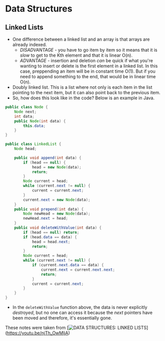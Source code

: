 # Data Structures

## Linked Lists
* One difference between a linked list and an array is that arrays are already indexed.
    * *DISADVANTAGE* - you have to go item by item so it means that it is _slow_ to get to the Kth element and that it is linear O(n).
    * *ADVANTAGE* - insertion and deletion _can_ be quick if what you're wanting to insert or delete is the first element in a linked list.  In this case, preppending an item will be in constant time O(1). But if you need to append something to the end, that would be in linear time O(n).
* Doubly linked list. This is a list where not only is each item in the list pointing to the next item, but it can also point back to the previous item.
* So, how does this look like in the code? Below is an example in Java.

```Java
public class Node {
    Node next;
    int data;
    public Node(int data) {
        this.data;
    }
}

public class LinkedList {
    Node head;

    public void append(int data) {
        if (head == null) {
            head = new Node(data);
            return;
        }
        Node current = head;
        while (current.next != null) {
            current = current.next;
        } 
        current.next = new Node(data);
    }
    public void prepend(int data) {
        Node newHead = new Node(data);
        newHead.next = head;
    }
    public void deleteWithValue(int data) {
        if (head == null) return;
        if (head.data == data) {
            head = head.next;
            return;
        }
        Node current = head;
        while (current.next != null) {
            if (current.next.data == data) {
                current.next = current.next.next;  
                return; 
            }
            current = current.next;
        }
    }
}
```
* In the `deleteWithValue` function above, the data is never explicitly _destroyed_, but no one can access it because the _next_ pointers have been moved and therefore, it's essentially gone.

These notes were taken from [![DATA STRUCTURES: LINKED LISTS](http://img.youtube.com/vi/njTh_OwMljA/0.jpg)]
(https://youtu.be/njTh_OwMljA)

